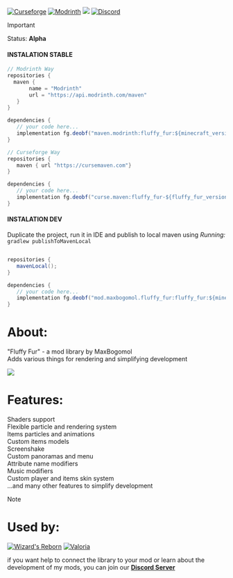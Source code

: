 [![Curseforge](https://img.shields.io/curseforge/dt/1097456?style=for-the-badge&color=6aa84f&logo=curseforge&label=FLUFFY%20FUR)](https://www.curseforge.com/minecraft/mc-mods/fluffy-fur-reborn)
[![Modrinth](https://img.shields.io/modrinth/dt/fluffy-fur?style=for-the-badge&color=6aa84f&logo=modrinth&label=FLUFFY%20FUR)](https://modrinth.com/mod/fluffy-fur)
[![](https://img.shields.io/badge/%20-LICENSE%20GPL--2.0-blue?style=for-the-badge&color=blue&logo=github&logoColor=000000&labelColor=FFFFFF)](https://github.com/MaxBogomol/FluffyFur/blob/master/LICENSE)
[![Discord](https://img.shields.io/discord/1155188824360624148?style=for-the-badge&color=6aa84f&logo=discord&label=DISCORD)](https://discord.gg/cKf55qNugw)

> [!IMPORTANT]
> Status: **Alpha**
>
> #### INSTALATION STABLE
> ```java
> // Modrinth Way
> repositories {
>   maven {
>        name = "Modrinth"
>        url = "https://api.modrinth.com/maven"
>    }
> }
>
> dependencies {
>    // your code here...
>    implementation fg.deobf("maven.modrinth:fluffy_fur:${minecraft_version}-${fluffy_fur_version}")
> }
> 
> // Curseforge Way
> repositories {
>    maven { url "https://cursemaven.com"}
> }
>
> dependencies {
>    // your code here...
>    implementation fg.deobf("curse.maven:fluffy_fur-${fluffy_fur_version}:1097456")
> }
> ```
> #### INSTALATION DEV
> Duplicate the project, run it in IDE and publish to local maven using
> _Running:_ `gradlew publishToMavenLocal`
> ```java
>
> repositories {
>    mavenLocal();
> }
>
> dependencies {
>    // your code here...
>    implementation fg.deobf("mod.maxbogomol.fluffy_fur:fluffy_fur:${minecraft_version}-${fluffy_fur_version}")
> }

# About:

"Fluffy Fur" - a mod library by MaxBogomol  
Adds various things for rendering and simplifying development

![](https://cdn.modrinth.com/data/srqzRpcV/images/535438bcbee00c80044ac6536511177e300c375d.png)

# Features:
Shaders support  
Flexible particle and rendering system  
Items particles and animations  
Custom items models  
Screenshake  
Custom panoramas and menu  
Attribute name modifiers  
Music modifiers  
Custom player and items skin system  
...and many other features to simplify development

> [!NOTE]
> # Used by:
> [![Wizard's Reborn](https://img.shields.io/badge/%20-WIZARD'S%20REBORN-5800ff?style=for-the-badge&color=cc762f&logo=github&logoColor=000000&labelColor=FFFFFF)](https://github.com/MaxBogomol/WizardsReborn)
> [![Valoria](https://img.shields.io/badge/%20-VALORIA-5800ff?style=for-the-badge&color=d77787&logo=github&logoColor=000000&labelColor=FFFFFF)](https://github.com/IriDark/Valoria)

if you want help to connect the library to your mod or learn about the development of my mods, you can join our **[Discord Server](https://discord.gg/cKf55qNugw)**
